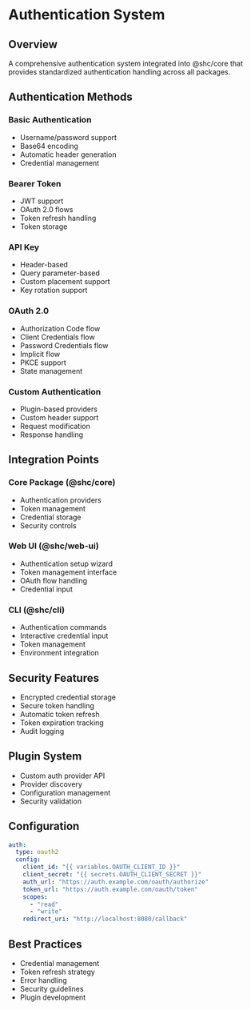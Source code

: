 # Authentication System

## Overview
A comprehensive authentication system integrated into @shc/core that provides standardized authentication handling across all packages.

## Authentication Methods

### Basic Authentication
- Username/password support
- Base64 encoding
- Automatic header generation
- Credential management

### Bearer Token
- JWT support
- OAuth 2.0 flows
- Token refresh handling
- Token storage

### API Key
- Header-based
- Query parameter-based
- Custom placement support
- Key rotation support

### OAuth 2.0
- Authorization Code flow
- Client Credentials flow
- Password Credentials flow
- Implicit flow
- PKCE support
- State management

### Custom Authentication
- Plugin-based providers
- Custom header support
- Request modification
- Response handling

## Integration Points

### Core Package (@shc/core)
- Authentication providers
- Token management
- Credential storage
- Security controls

### Web UI (@shc/web-ui)
- Authentication setup wizard
- Token management interface
- OAuth flow handling
- Credential input

### CLI (@shc/cli)
- Authentication commands
- Interactive credential input
- Token management
- Environment integration

## Security Features
- Encrypted credential storage
- Secure token handling
- Automatic token refresh
- Token expiration tracking
- Audit logging

## Plugin System
- Custom auth provider API
- Provider discovery
- Configuration management
- Security validation

## Configuration
```yaml
auth:
  type: oauth2
  config:
    client_id: "{{ variables.OAUTH_CLIENT_ID }}"
    client_secret: "{{ secrets.OAUTH_CLIENT_SECRET }}"
    auth_url: "https://auth.example.com/oauth/authorize"
    token_url: "https://auth.example.com/oauth/token"
    scopes:
      - "read"
      - "write"
    redirect_uri: "http://localhost:8080/callback"
```

## Best Practices
- Credential management
- Token refresh strategy
- Error handling
- Security guidelines
- Plugin development
